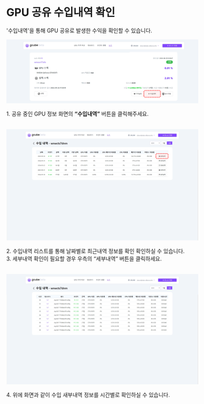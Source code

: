 # GPU 공유 수입내역 확인

'수입내역'을 통해 GPU 공유로 발생한 수익을 확인할 수 있습니다. 

![gpu-info-income-details](img/check-gpu-sharing-income/gpu-info-income-details.png)

1\. 공유 중인 GPU 정보 화면의 **“수입내역”** 버튼을 클릭해주세요.
<br><br>

![income-list](img/check-gpu-sharing-income/income-list.png)

2\. 수입내역 리스트를 통해 날짜별로 최근내역 정보를 확인 확인하실 수 있습니다. <br>
3\. 세부내역 확인이 필요할 경우 우측의 “세부내역” 버튼을 클릭하세요.
<br><br>

![income-details](img/check-gpu-sharing-income/income-details.png)

4\. 위에 화면과 같이 수입 새부내역 정보를 시간별로 확인하실 수 있습니다.
<br><br>